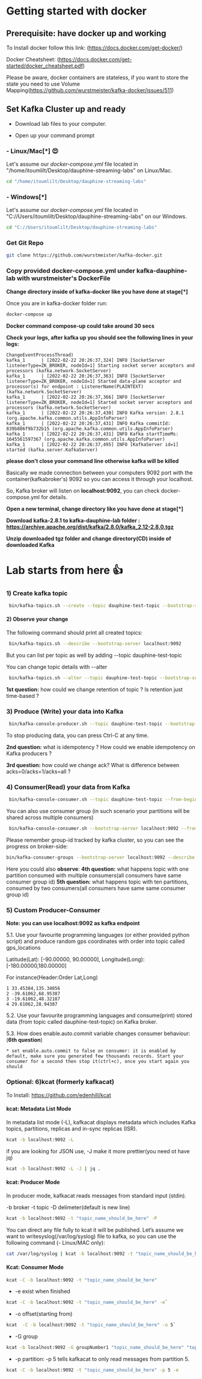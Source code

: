 
# Getting started with docker

## Prerequisite: have docker up and working

To Install docker follow this link: (<https://docs.docker.com/get-docker/>)

Docker Cheatsheet: (<https://docs.docker.com/get-started/docker_cheatsheet.pdf>)

Please be aware, docker containers are stateless, if you want to store the state you need to use Volume Mapping(<https://github.com/wurstmeister/kafka-docker/issues/511>)

## Set Kafka Cluster up and ready

* Download lab files to your computer.

* Open up your command prompt

###  - Linux/Mac[*] 😍

Let's assume our *docker-compose.yml* file located in "/home/itoumlilt/Desktop/dauphine-streaming-labs" on Linux/Mac.

``` bash
cd "/home/itoumlilt/Desktop/dauphine-streaming-labs"
```

### - Windows[*]

Let's assume our *docker-compose.yml* file located in "C://Users/itoumlilt/Desktop/dauphine-streaming-labs" on our Windows.

``` bash
cd "C://Users/itoumlilt/Desktop/dauphine-streaming-labs"
```

### Get Git Repo

``` bash 
git clone https://github.com/wurstmeister/kafka-docker.git 
```

### Copy provided docker-compose.yml under kafka-dauphine-lab with wurstmeister's DockerFile

**Change directory inside of kafka-docker like you have done at stage[*]**

Once you are in kafka-docker folder run:

``` bash
docker-compose up
```

**Docker command compose-up could take around 30 secs**

**Check your logs, after kafka up you should see the following lines in your logs:**

```logs
ChangeEventProcessThread)
kafka_1      | [2022-02-22 20:26:37,324] INFO [SocketServer listenerType=ZK_BROKER, nodeId=1] Starting socket server acceptors and processors (kafka.network.SocketServer)
kafka_1      | [2022-02-22 20:26:37,363] INFO [SocketServer listenerType=ZK_BROKER, nodeId=1] Started data-plane acceptor and processor(s) for endpoint : ListenerName(PLAINTEXT) (kafka.network.SocketServer)
kafka_1      | [2022-02-22 20:26:37,366] INFO [SocketServer listenerType=ZK_BROKER, nodeId=1] Started socket server acceptors and processors (kafka.network.SocketServer)
kafka_1      | [2022-02-22 20:26:37,430] INFO Kafka version: 2.8.1 (org.apache.kafka.common.utils.AppInfoParser)
kafka_1      | [2022-02-22 20:26:37,431] INFO Kafka commitId: 839b886f9b732b15 (org.apache.kafka.common.utils.AppInfoParser)
kafka_1      | [2022-02-22 20:26:37,431] INFO Kafka startTimeMs: 1645561597367 (org.apache.kafka.common.utils.AppInfoParser)
kafka_1      | [2022-02-22 20:26:37,495] INFO [KafkaServer id=1] started (kafka.server.KafkaServer)
```

**please don't close your command line otherwise kafka will be killed**

Basically we made connection between your computers 9092 port with the container(kafkabroker's) 9092 so you can access it through your localhost.

So, Kafka broker will listen on **localhost:9092**, you can check docker-compose.yml for details.

**Open a new terminal, change directory like you have done at stage[*]**

**Download kafka-2.8.1 to kafka-dauphine-lab folder : <https://archive.apache.org/dist/kafka/2.8.0/kafka_2.12-2.8.0.tgz>**

**Unzip downloaded tgz folder and change directory(CD) inside of downloaded Kafka**

# Lab starts from here 👍

### 1) Create kafka topic

```bash
 bin/kafka-topics.sh --create --topic dauphine-test-topic --bootstrap-server localhost:9092
```

#### 2) Observe your change

The following command should print all created topics:

```bash
 bin/kafka-topics.sh --describe --bootstrap-server localhost:9092
```

But you can list per topic as well by adding --topic dauphine-test-topic

You can change topic details with --alter
```bash
 bin/kafka-topics.sh --alter --topic dauphine-test-topic --bootstrap-server localhost:9092
```

**1st question:** how could we change retention of topic ? Is retention just time-based ?

### 3) Produce (Write) your data into Kafka

```bash
 bin/kafka-console-producer.sh --topic dauphine-test-topic --bootstrap-server localhost:9092
```

 To stop producing data, you can press Ctrl-C at any time.

**2nd question:** what is idempotency ? How could we enable idempotency on Kafka producers ?

**3rd question:** how could we change ack? What is difference between acks=0/acks=1/acks=all ?

### 4) Consumer(Read) your data from Kafka

```bash
 bin/kafka-console-consumer.sh --topic dauphine-test-topic --from-beginning --bootstrap-server localhost:9092
```

You can also use consumer group (in such scenario your partitions will be shared across multiple consumers)

```bash
 bin/kafka-console-consumer.sh --bootstrap-server localhost:9092 --from-beginning --topic dauphine-test-topic --consumer-property group.id=my-consumer-first-group
```

Please remember group-id tracked by kafka cluster, so you can see the progress on broker-side:

```bash
bin/kafka-consumer-groups --bootstrap-server localhost:9092 --describe --group foo
```

Here you could also **observe**:
**4th question:** what happens topic with one partition consumed with multiple consumers(all consumers have same consumer group id)
**5th question:** what happens topic with ten partitions, consumed by two consumers(all consumers have same  same consumer group id)

### 5) Custom Producer-Consumer

**Note: you can use localhost:9092 as kafka endpoint**

5.1. Use your favourite programming languages (or either provided python script) and produce random gps coordinates with order into topic called gps_locations

Latitude(Lat): [-90.00000, 90.00000], Longitude(Long): [-180.00000,180.00000]

For instance(Header:Order Lat,Long)

```
1 33.45384,135.34856
2 -39.61062,68.95387
3 -19.61062,48.32187
4 29.61062,28.94387
```

5.2. Use your favourite programming languages and consume(print) stored data (from topic called dauphine-test-topic) on Kafka broker.

5.3. How does enable.auto.commit variable changes consumer behaviour:(**6th question**)

    * set enable.auto.commit to false on consumer: it is enabled by default, make sure you generated few thousands records. Start your consumer for a second then stop it(ctrl+c), once you start again you should

### Optional: 6)kcat (formerly kafkacat)

To Install: <https://github.com/edenhill/kcat>

#### kcat: Metadata List Mode

In metadata list mode (-L), kafkacat displays metadata which includes Kafka topics, partitions, replicas and in-sync replicas (ISR).

``` bash
kcat -b localhost:9092 -L
```

if you are looking for JSON use, -J make it more prettier(you need ot have jq)

```bash
kcat -b localhost:9092 -L -J | jq .
```

#### kcat: Producer Mode

In producer mode, kafkacat reads messages from standard input (stdin).

-b broker -t topic -D delimeter(default is new line)

``` bash
kcat -b localhost:9092 -t "topic_name_should_be_here" -P
```

You can direct any file fully to kcat it will be published. Let’s assume we want to writesyslog(/var/log/syslog) file to kafka, so you can use the following command (- Linux/MAC only):

``` bash
cat /var/log/syslog | kcat -b localhost:9092 -t "topic_name_should_be_here" -z snappy
```

#### Kcat: Consumer Mode

``` bash
kcat -C -b localhost:9092 -t "topic_name_should_be_here"
```

* -e exist when finished

``` bash
kcat -C -b localhost:9092 -t "topic_name_should_be_here" -e`
```

* -o offset(starting from)

``` bash
kcat  -C -b localhost:9092 -t "topic_name_should_be_here" -o 5`
```

* -G group

``` bash
kcat -b localhost:9092 -G groupNumber1 "topic_name_should_be_here" "topic2_name_should_be_here"
```

* -p partition: -p 5 tells kafkacat to only read messages from partition 5.

``` bash
kcat -C -b localhost:9092 -t "topic_name_should_be_here" -p 5 -e
```